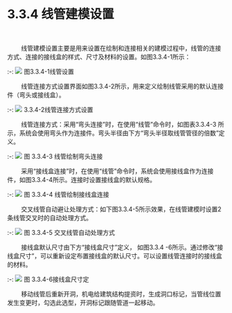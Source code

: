

#  3.3.4 线管建模设置
<br/>

 &emsp;&emsp;线管建模设置主要是用来设置在绘制和连接相关的建模过程中，线管的连接方式、连接的接线盒的样式、尺寸及材料的设置。如图3.3.4-1所示：
<br/>

:-: ![](images/72.png)
图3.3.4-1线管设置
<br/>

 &emsp;&emsp;线管连接方式设置界面如图3.3.4-2所示，用来定义绘制线管采用的默认连接件（弯头或接线盒）。
<br/>

:-: ![](images/73.png)
3.3.4-2线管连接方式设置
<br/>

 &emsp;&emsp;线管连接方式：采用“弯头连接”时，在使用“线管”命令时，如图表3.3.4-3 所示，系统会使用弯头作为连接件。弯头半径由下方“弯头半径取线管管径的倍数”定义。
<br/>

:-: ![](images/74.png)
图 3.3.4-3 线管绘制弯头连接
<br/>

 &emsp;&emsp;采用“接线盒连接”时，在使用“线管”命令时，系统会使用接线盒作为连接件，如图3.3.4-4所示。连接时设置接线盒的默认规格。
<br/>

:-: ![](images/75.png)
图 3.3.4-4 线管绘制接线盒连接
<br/>

 &emsp;&emsp;交叉线管自动避让处理方式：如下图3.3.4-5所示效果，在线管建模时设置2条线管交叉时的自动处理方式。
<br/>

:-: ![](images/76.png)
图 3.3.4-5 交叉线管自动处理方式
<br/>

 &emsp;&emsp;接线盒默认尺寸由下方“接线盒尺寸”定义， 如图3.3.4 \-6所示。通过修改“接线盒尺寸”，可以重新设定布置接线盒的默认尺寸。可以设置线管连接时的接线盒的材料。
<br/>

:-: ![](images/77.png)
图 3.3.4-6接线盒尺寸定
<br/>

 &emsp;&emsp;移动线管后重新开洞，机电给建筑结构提资时，生成洞口标记，当管线位置发生变更时，勾选此选型，开洞标记跟随管道一起移动。